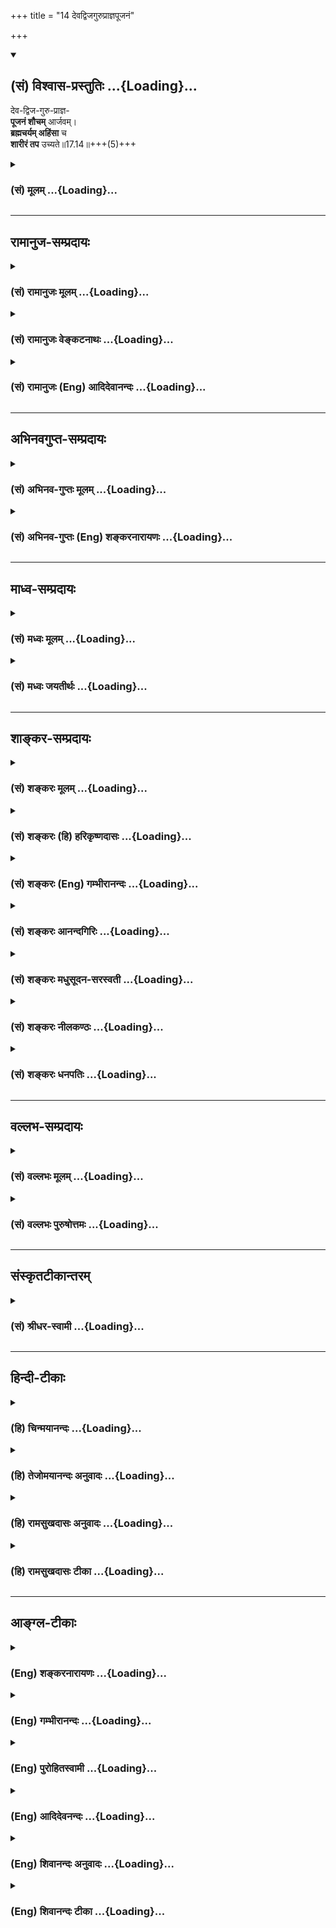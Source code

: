 +++
title = "14 देवद्विजगुरुप्राज्ञपूजनं"

+++
<div class="js_include" newlevelforh1="2" title="(सं) विश्वास-प्रस्तुतिः" unfilled url="/purANam_vaiShNavam/mahAbhAratam/06-bhIShma-parva/03-bhagavad-gItA-parva/saMskRtam/vishvAsa-prastutiH/17_shraddhA-traya-vibhA/14_devadvijaguruprAj.md">
<details open><summary><h2>(सं) विश्वास-प्रस्तुतिः ...{Loading}...</h2></summary>

देव-द्विज-गुरु-प्राज्ञ-  
**पूजनं शौचम्** आर्जवम्।  
**ब्रह्मचर्यम् अहिंसा** च  
**शारीरं तप** उच्यते॥17.14॥+++(5)+++
</details>
</div>
<div class="js_include collapsed" newlevelforh1="3" title="(सं) मूलम्" unfilled url="/purANam_vaiShNavam/mahAbhAratam/06-bhIShma-parva/03-bhagavad-gItA-parva/saMskRtam/mUlam/17_shraddhA-traya-vibhA/14_devadvijaguruprAj.md">
<details><summary><h3>(सं) मूलम् ...{Loading}...</h3></summary>

देवद्विजगुरुप्राज्ञपूजनं शौचमार्जवम्।  
ब्रह्मचर्यमहिंसा च शारीरं तप उच्यते।।17.14।।
</details>
</div>


_________________
## रामानुज-सम्प्रदायः
<div class="js_include collapsed" newlevelforh1="3" title="(सं) रामानुजः मूलम्" unfilled url="/purANam_vaiShNavam/mahAbhAratam/06-bhIShma-parva/03-bhagavad-gItA-parva/saMskRtam/rAmAnujaH/mUlam/17_shraddhA-traya-vibhA/14_devadvijaguruprAj.md">
<details><summary><h3>(सं) रामानुजः मूलम् ...{Loading}...</h3></summary>

।।17.14।।**देवद्विजगुरुप्राज्ञानां पूजनम्; शौचं** तीर्थस्नानादिकम्;
**आर्जवं** यथावाङ्मनःशारीरवृत्तम् **ब्रह्मचर्यं** योषित्सु
भोग्यताबुद्धियुक्तेक्षणादिरहितत्वम्; **अहिंसा** अप्राणिपीडा; एतत्
**शारीरं तप उच्यते।**

</details>
</div>
<div class="js_include collapsed" newlevelforh1="3" title="(सं) रामानुजः वेङ्कटनाथः" unfilled url="/purANam_vaiShNavam/mahAbhAratam/06-bhIShma-parva/03-bhagavad-gItA-parva/saMskRtam/rAmAnujaH/venkaTanAthaH/17_shraddhA-traya-vibhA/14_devadvijaguruprAj.md">
<details><summary><h3>(सं) रामानुजः वेङ्कटनाथः ...{Loading}...</h3></summary>

  
  
।।17.14।। आहारादीनां सात्त्विकत्वादित्रैविध्ये प्रक्रान्ते तपसः करणभेदेन
त्रैविध्योक्तिः किमर्था इत्यत्राऽऽह -- अथेति। देवद्विजगुरुप्राज्ञानां
सन्निधौ तत्तदुचितः शास्त्रोदित आचार इह पूजनमित्युच्यते। यथा --
प्रशस्तमङ्गल्यदेवायतनचतुष्पथादिप्रदक्षिणमावर्तेत मनसा वा तत्समग्रम्
इत्यादि। तथा -- प्रदक्षिणं व्रजेद्विप्रान् गामश्वत्थं हुताशनम्
इति। आसनेभ्यः समुत्तस्थुर्मानयन्तः पुरोहितम्उर्ध्वं प्राणा
ह्युत्क्रामन्ति यूनः स्थविर आगते (आयति)। अभ्यु(प्रत्यु)त्थानाभिवादाभ्यां
पुनस्तान्प्रतिपद्यते \[मनुः2।120\] इत्यादिना। तथा -- न हायनैर्न पलितैर्न
वित्तैर्न (वित्तेन न) च बन्धुभिः। ऋषयश्चक्रिरे धर्मं योऽनूचानः स नो
महान् \[मनुः2।154\] इति। शुद्धिरूपस्य फलभूतस्य शौचस्य तपस्त्वेन
विभजनायोगात्तद्धेतुमाहतीर्थस्नानादिकमिति। आर्जवस्य शारीरतपस्त्वेन
व्यपदेशार्थं वाङ्मनःकायानामैकरूप्यं शरीरप्रधानतया व्यपदिशतियथा
वाङ्मनश्शारीरवृत्तमिति। ब्रह्मचर्यं च योषित्सु भोग्यताबुद्धिवर्जनम्
इत्याद्यनुसारेणाऽऽह -- योषित्स्विति। तादृशप्रेक्षणादिकमपिस्मरणं कीर्तनं
केलिः प्रेक्षणं गुह्यभाषणम् \[द.स्मृ.7।31\] इत्यादिना मैथुनत्वेन विभज्य
स्मरन्तीति प्रागेव दर्शितम्। अत्रापीक्षणादिरहितत्व ग्रहणं ब्रह्मचर्यस्य
शारीरतपस्त्वज्ञापनाय।  
  

</details>
</div>
<div class="js_include collapsed" newlevelforh1="3" title="(सं) रामानुजः (Eng) आदिदेवानन्दः" unfilled url="/purANam_vaiShNavam/mahAbhAratam/06-bhIShma-parva/03-bhagavad-gItA-parva/saMskRtam/rAmAnujaH/english/AdidevAnandaH/17_shraddhA-traya-vibhA/14_devadvijaguruprAj.md">
<details><summary><h3>(सं) रामानुजः (Eng) आदिदेवानन्दः ...{Loading}...</h3></summary>

17.14 The worship of the gods, the twice-born, preceptors and
enlightened ones; purity, viz., by ablutions in sacred water;
uprightness, viz., bodily action in accordance with the mind;
continence, viz., absence of looking at women etc., considering them as
objcts of pleasure; non-injury, viz., not hurting any being - these
constitute the austerity of the body.

</details>
</div>


_________________
## अभिनवगुप्त-सम्प्रदायः
<div class="js_include collapsed" newlevelforh1="3" title="(सं) अभिनव-गुप्तः मूलम्" unfilled url="/purANam_vaiShNavam/mahAbhAratam/06-bhIShma-parva/03-bhagavad-gItA-parva/saMskRtam/abhinava-guptaH/mUlam/17_shraddhA-traya-vibhA/14_devadvijaguruprAj.md">
<details><summary><h3>(सं) अभिनव-गुप्तः मूलम् ...{Loading}...</h3></summary>

।।17.14 -- 17.16।। देवेत्यादि मानसमुच्यते इत्यन्तम्। आर्जवम् -- ऋजुता।
अगोप्यविषया धृष्टता सत्यमिति अस्यैव स्वरूपनिरूपणं प्रियहितम् इत्यनेन
क्रियते। प्रियं च तत्काले हितं च कालान्तरे। ईदृशं च वाक्यं
सत्यमित्युच्यते न तु यथावृत्तकथनमात्रम् +++(N यथावद्वृत्त -- )+++। भावःआशयः;
तस्य सम्यक् शुद्धिः भावसंशुद्धिः +++(S;;N omit भावसंशुद्धिः )+++।

</details>
</div>
<div class="js_include collapsed" newlevelforh1="3" title="(सं) अभिनव-गुप्तः (Eng) शङ्करनारायणः" unfilled url="/purANam_vaiShNavam/mahAbhAratam/06-bhIShma-parva/03-bhagavad-gItA-parva/saMskRtam/abhinava-guptaH/english/shankaranArAyaNaH/17_shraddhA-traya-vibhA/14_devadvijaguruprAj.md">
<details><summary><h3>(सं) अभिनव-गुप्तः (Eng) शङ्करनारायणः ...{Loading}...</h3></summary>

17.14 See Comment under 17.16

</details>
</div>


_________________
## माध्व-सम्प्रदायः
<div class="js_include collapsed" newlevelforh1="3" title="(सं) मध्वः मूलम्" unfilled url="/purANam_vaiShNavam/mahAbhAratam/06-bhIShma-parva/03-bhagavad-gItA-parva/saMskRtam/madhvaH/mUlam/17_shraddhA-traya-vibhA/14_devadvijaguruprAj.md">
<details><summary><h3>(सं) मध्वः मूलम् ...{Loading}...</h3></summary>

।।17.14।। Sri Madhvacharya did not comment on this sloka.,

</details>
</div>
<div class="js_include collapsed" newlevelforh1="3" title="(सं) मध्वः जयतीर्थः" unfilled url="/purANam_vaiShNavam/mahAbhAratam/06-bhIShma-parva/03-bhagavad-gItA-parva/saMskRtam/madhvaH/jayatIrthaH/17_shraddhA-traya-vibhA/14_devadvijaguruprAj.md">
<details><summary><h3>(सं) मध्वः जयतीर्थः ...{Loading}...</h3></summary>

।।17.14।। Sri Jayatirtha did not comment on this sloka.  
  

</details>
</div>


_________________
## शाङ्कर-सम्प्रदायः
<div class="js_include collapsed" newlevelforh1="3" title="(सं) शङ्करः मूलम्" unfilled url="/purANam_vaiShNavam/mahAbhAratam/06-bhIShma-parva/03-bhagavad-gItA-parva/saMskRtam/shankaraH/mUlam/17_shraddhA-traya-vibhA/14_devadvijaguruprAj.md">
<details><summary><h3>(सं) शङ्करः मूलम् ...{Loading}...</h3></summary>

।।17.14।। --,देवाश्च द्विजाश्च गुरवश्च प्राज्ञाश्च देवद्विजगुरुप्राज्ञाः
तेषां पूजनं **देवद्विजगुरुप्राज्ञपूजनम्; शौचम्; आर्जवम्** ऋजुत्वम्;
**ब्रह्मचर्यम् अहिंसा च** शरीरनिर्वर्त्यं **शारीरं** शरीरप्रधानैः
सर्वैरेव कार्यकरणैः कर्त्रादिभिः साध्यं शारीरं **तपः उच्यते।** पञ्चैते
तस्य हेतवः (गीता 18।15) इति हि वक्ष्यति।।

</details>
</div>
<div class="js_include collapsed" newlevelforh1="3" title="(सं) शङ्करः (हि) हरिकृष्णदासः" unfilled url="/purANam_vaiShNavam/mahAbhAratam/06-bhIShma-parva/03-bhagavad-gItA-parva/saMskRtam/shankaraH/hindI/harikRShNadAsaH/17_shraddhA-traya-vibhA/14_devadvijaguruprAj.md">
<details><summary><h3>(सं) शङ्करः (हि) हरिकृष्णदासः ...{Loading}...</h3></summary>

।।17.14।। अब तीन प्रकारका तप कहा जाता है --, देव; ब्राह्मण; गुरु और
बुद्धिमान्ज्ञानी इन सबका पूजन; शौच -- पवित्रता; आर्जव -- सरलता;
ब्रह्मचर्य और अहिंसा यह सब शरीरसम्बन्धी -- शरीरद्वारा किये जानेवाले तप
कहे जाते हैं अर्थात् शरीर जिनमें प्रधान है; ऐसे समस्त कार्य और करणोंसे
जो कर्ताद्वारा किये जायँ वे शरीरसम्बन्धी तप कहलाते हैं। आगे यह कहेंगे भी
कि उन ( सबकर्मों ) के ये पाँच कारण हैं इत्यादि।

</details>
</div>
<div class="js_include collapsed" newlevelforh1="3" title="(सं) शङ्करः (Eng) गम्भीरानन्दः" unfilled url="/purANam_vaiShNavam/mahAbhAratam/06-bhIShma-parva/03-bhagavad-gItA-parva/saMskRtam/shankaraH/english/gambhIrAnandaH/17_shraddhA-traya-vibhA/14_devadvijaguruprAj.md">
<details><summary><h3>(सं) शङ्करः (Eng) गम्भीरानन्दः ...{Loading}...</h3></summary>

17.14 Deva-dvija-guru-pujanam, the worship of gods, twice-borns,
venerable persons and the wise; saucam, purity; arjavam,
straightforwardness; brahmacarayam, celibacy; and ahimsa, non-injury;
ucyate, are said to be; sariram, bodily; tapah, austerity, austerity
accomplished through the body: that which can be performed by the agent,
etc. \[See 18. 13-15.-Tr.\], (i.e.) with the whole group of body and
organs, in which the body predominates; for the Lord will say, 'these
five are its causes' (18.15).

</details>
</div>
<div class="js_include collapsed" newlevelforh1="3" title="(सं) शङ्करः आनन्दगिरिः" unfilled url="/purANam_vaiShNavam/mahAbhAratam/06-bhIShma-parva/03-bhagavad-gItA-parva/saMskRtam/shankaraH/AnandagiriH/17_shraddhA-traya-vibhA/14_devadvijaguruprAj.md">
<details><summary><h3>(सं) शङ्करः आनन्दगिरिः ...{Loading}...</h3></summary>

।।17.14।। सात्त्विकादिभावं निरूपयितुं सर्वस्य तपसः स्वरूपं त्रिविधं
निरूपयति -- **अथेति।** तत्र शारीरं तपो निर्दिशति -- **देवेति।** देवा
ब्रह्मविष्णुशिवादयः; द्विजाः पूज्यपूज्यत्वाद्विजोत्तमाः; गुरवः
पित्रादयः; प्राज्ञाः पण्डिता विदितवेदितव्यास्तेषां पूजनं
प्रणामशुश्रूषादि शौचं मृज्जलाभ्यां शरीरशोधनम्; आर्जवमृजुत्वं
विहितप्रतिषिद्धयोरेकरूपप्रवृत्तिनिवृत्तिमत्त्वं; ब्रह्मचर्यं
मैथुनासमाचरणम्; अहिंसा प्राणिनामपीडनम्। शरीरमात्रनिर्वर्त्यत्वमस्य तपसः
संभवतीति मत्वा विशिनष्टि -- **शारीरेति।** कथं कर्त्रादिसाध्यत्वे तपसः
शारीरत्वं शारीरत्वे वा कथं कर्त्रादिसाध्यत्वमित्याशङ्क्याह --
**पञ्चेति।**

</details>
</div>
<div class="js_include collapsed" newlevelforh1="3" title="(सं) शङ्करः मधुसूदन-सरस्वती" unfilled url="/purANam_vaiShNavam/mahAbhAratam/06-bhIShma-parva/03-bhagavad-gItA-parva/saMskRtam/shankaraH/madhusUdana-sarasvatI/17_shraddhA-traya-vibhA/14_devadvijaguruprAj.md">
<details><summary><h3>(सं) शङ्करः मधुसूदन-सरस्वती ...{Loading}...</h3></summary>

।।17.14।। क्रमप्राप्तस्य तपसः सात्त्विकादिभेदं कथयितुं
शारीरवाचिकमानसभेदेन तस्य त्रैविध्यमाह त्रिभिः -- देवद्विजेत्यादिना। देवा
ब्रह्मविष्णुशिवसूर्याग्निदुर्गादयः; द्विजा द्विजातयो ब्राह्मणाः; गुरवः
पितृमात्राचार्यादयः; प्राज्ञाः पण्डिता विदितवेदतदुपकरणार्थास्तेषां पूजनं
प्रणामशुश्रूषादि यथाशास्त्रं; शौचं मृज्जलाभ्यां शरीरशोधनं;
आर्जवमकौटिल्यं भावशुद्धिशब्देन मानसे तपसि वक्ष्यति; शारीरं त्वार्जवं
विहितप्रतिषिद्धयोरेकरूपप्रवृत्तिनिवृत्तिशालित्वं; ब्रह्मचर्यं
निषिद्धमैथुननिवृत्तिः; अहिंसाऽशास्त्रप्राणिपीडनाभावः।
चकारादस्तेयापरिग्रहावपि। शारीरं शरीरप्रधानैः कर्त्रादिभिः साध्यं नतु
केवलेन शरीरेण। पञ्चैते तस्य हेतव इति हि वक्ष्यतीत्थं शारीरं तप उच्यते।

</details>
</div>
<div class="js_include collapsed" newlevelforh1="3" title="(सं) शङ्करः नीलकण्ठः" unfilled url="/purANam_vaiShNavam/mahAbhAratam/06-bhIShma-parva/03-bhagavad-gItA-parva/saMskRtam/shankaraH/nIlakaNThaH/17_shraddhA-traya-vibhA/14_devadvijaguruprAj.md">
<details><summary><h3>(सं) शङ्करः नीलकण्ठः ...{Loading}...</h3></summary>

।।17.14।। देवाः विष्ण्वाद्याः; द्विजा ब्राह्मणाः; गुरवो
मातृपित्राचार्यादयः; प्राज्ञाः ब्रह्मनिष्ठाः; तेषां पूजनम्।
आर्जवमकौटिल्यम्।

</details>
</div>
<div class="js_include collapsed" newlevelforh1="3" title="(सं) शङ्करः धनपतिः" unfilled url="/purANam_vaiShNavam/mahAbhAratam/06-bhIShma-parva/03-bhagavad-gItA-parva/saMskRtam/shankaraH/dhanapatiH/17_shraddhA-traya-vibhA/14_devadvijaguruprAj.md">
<details><summary><h3>(सं) शङ्करः धनपतिः ...{Loading}...</h3></summary>

।।17.14।। एवं हानादानार्थ यज्ञत्रैविध्यं विभज्य तपसः सात्त्विकादिभावं
निरुपयितुं सर्वस्य तस्य त्रिविधं स्वरुपं प्रथममाह त्रिभिः। देवाः
ब्रह्मविष्णुशिवादयः; द्विजाः पूज्यत्वात् द्विजोत्तमाः; गुरवः
पित्राचार्यादयः; प्राज्ञाः पण्डिताः विदितवेद्याः
तेषां,प्रणामशुश्रूषादिना पूजनम्; शौचं मृज्जलाभ्यां शरीरशोधनं; आर्जवं
ऋजुत्वं विहितनिषिद्धयोरेकरुपप्रवृत्तिनिवृत्तित्वम्; ब्रह्मचर्यं
प्रतिषिद्धमैथुनासमाचरणम्; अहिंसा प्राणिनामपीडनम्।
चकालोऽस्तेयादिसमुच्चयार्थः। शरीरनिर्वर्त्यं शारीरं शरीरप्रधानैः सर्वैरेव
कर्त्रादिभिः साध्यं शारीरं तप उच्यते। अधिष्ठानं तथा कर्ता करणं च
पृथग्विधम्। विविधाश्च पृथक्टेष्टा दैवं चैवात्र
पञ्चमम्।। शरीरवाङ्गनोभिर्यत्कर्म प्रारभते नरः। न्याध्यं वा विपरीतं वा
पञ्चैते तस्य हेतवः इति वक्ष्यमाणत्वात्।

</details>
</div>


_________________
## वल्लभ-सम्प्रदायः
<div class="js_include collapsed" newlevelforh1="3" title="(सं) वल्लभः मूलम्" unfilled url="/purANam_vaiShNavam/mahAbhAratam/06-bhIShma-parva/03-bhagavad-gItA-parva/saMskRtam/vallabhaH/mUlam/17_shraddhA-traya-vibhA/14_devadvijaguruprAj.md">
<details><summary><h3>(सं) वल्लभः मूलम् ...{Loading}...</h3></summary>

।।17.14।। तपसः सात्त्विकादिभेदं दर्शयितुं प्रथमं तावच्छरीरादिभेदमाह
त्रिभिः देवेति। देवेत्यारभ्य मानसमुच्यते इत्यन्तं सुगमम्।

</details>
</div>
<div class="js_include collapsed" newlevelforh1="3" title="(सं) वल्लभः पुरुषोत्तमः" unfilled url="/purANam_vaiShNavam/mahAbhAratam/06-bhIShma-parva/03-bhagavad-gItA-parva/saMskRtam/vallabhaH/puruShottamaH/17_shraddhA-traya-vibhA/14_devadvijaguruprAj.md">
<details><summary><h3>(सं) वल्लभः पुरुषोत्तमः ...{Loading}...</h3></summary>

  
  
।।17.14।। अथ यज्ञानन्तरं तपसः प्रतिज्ञातत्वात् तपसस्त्रैविध्यं वक्तुं;
तस्य च शरीरवाङ्मनोभेदेन त्रिविधत्वात्तत्ति्रतयनिरूपणपूर्वकं
त्रैविध्यकथनार्थं शारीरादिकत्रयमाह -- देवद्विजेति त्रयेण। देवाः
ब्रह्माद्याः; द्विजाः वेदैकनिष्ठाः; गुरवः सरहस्यमन्त्रोपदेष्टारः;
प्राज्ञाः पण्डिताः शास्त्रपरिनिष्ठितबुद्धयः; तेषां पूजनं यथाविधि। शौचं
मृदादिना; आर्जवं ऋजुता; ब्रह्मचर्यं इन्द्रियनिग्रहः; अहिंसा
परद्रोहराहित्यं; चकारेणेर्प्यादयः। एतत्सर्वं शारीरं शरीरसम्बन्धि तप
उच्यते कथ्यते इत्यर्थः।  
  

</details>
</div>


_________________
## संस्कृतटीकान्तरम्
<div class="js_include collapsed" newlevelforh1="3" title="(सं) श्रीधर-स्वामी" unfilled url="/purANam_vaiShNavam/mahAbhAratam/06-bhIShma-parva/03-bhagavad-gItA-parva/saMskRtam/shrIdhara-svAmI/17_shraddhA-traya-vibhA/14_devadvijaguruprAj.md">
<details><summary><h3>(सं) श्रीधर-स्वामी ...{Loading}...</h3></summary>

।।17.14।। तपसः सात्त्विकादिभेदं दर्शयितुं प्रथमं तावच्छरीरादिभेदेन तस्य
त्रैविध्यमाह **-- देवद्विजेति त्रिभिः।** प्राज्ञा गुरुव्यतिरिक्ता
अन्येऽपि तत्त्वविदः। देवब्राह्मणादिपूजनं शौचादिकं शारीरं शरीरनिवर्त्यं
तप उच्यते।

</details>
</div>


_________________
## हिन्दी-टीकाः
<div class="js_include collapsed" newlevelforh1="3" title="(हि) चिन्मयानन्दः" unfilled url="/purANam_vaiShNavam/mahAbhAratam/06-bhIShma-parva/03-bhagavad-gItA-parva/hindI/chinmayAnandaH/17_shraddhA-traya-vibhA/14_devadvijaguruprAj.md">
<details><summary><h3>(हि) चिन्मयानन्दः ...{Loading}...</h3></summary>

।।17.14।। देव; द्विज; गुरु और ज्ञानी जनों का पूजन अपने आराध्य के साथ
तादात्म्य बनाये रखने की साधना पूजा कहलाती है। इस पूजा के फलस्वरूप पूजक
अपने आराध्य के गुणों से सम्पन्न हो जाता है। नैतिक विकास एवं सांस्कृतिक
उन्नति का उपाय यह पूजन ही है। यह बहुत कुछ चुम्बकीकरण की स्पर्शविधि के
समान ही है। जो पुरुष अपने व्यक्तित्व के प्रतिबन्धनों से मुक्त होना चाहता
है; उसको अपने आराध्य आदर्श (देव) के प्रति श्रद्धा और भक्ति; आदर और
सम्मान का भाव होना अत्यावश्यक है। उसी प्रकार; जिन सत्पुरुषों ने इस आदर्श
को प्रस्तुत किया उन द्विजों (ब्राह्मणों) के प्रति तथा उपदेष्टा गुरु और
इस आदर्श के अनुमोदक ज्ञानी जनों के प्रति भी वही भक्ति भाव होना
चाहिए। द्विज इस शब्द का वाच्यार्थ है वह व्यक्ति जो दो बार जन्मा हो । यह
शब्द ब्राह्मणों का सूचक है और ब्रह्मवित् पुरुष को ही ब्राह्मण कहते हैं।
माता के गर्भ से जन्म लेने पर सभी मनुष्य एक समान ही होते हैं। यद्यपि
सबमें बौद्धिक क्षमता और सुन्दरता होती है; परन्तु उसके साथ ही अनेक नैतिक
दोष भी होते हैं। हम एक गर्भ से तो मुक्त होते हैं परन्तु प्रकृति की जड़
उपाधियों के गर्भ में बन्धे ही रहते हैं इन उपाधियों के तादात्म्य से स्वयं
को मुक्त कर अपने आत्मस्वरूप के परमानन्द में निष्ठा प्राप्त करना ही दूसरा
जन्म माना जाता है। इसलिए आत्मानुभवी पुरुष को द्विज कहा जाता है। शौच और
सरलता शरीर की स्वच्छता के साथसाथ आसपास के वातावरण की स्वच्छता की ओर भी
साधक को ध्यान देना चाहिए। यह बाह्य शुद्धि ही यहाँ शौच शब्द से इंगित की
गयी है। उसी प्रकार साधक के बाह्य व्यवहार में सरलता होनी चाहिए। कुटिलता
के कारण व्यक्तित्व के विभाजन की आशंका बनी रहती है। ऐसे विभाजित पुरुष के
मन का सन्तुलन; सार्मथ्य और शान्ति नष्ट हो जाती है। ब्रह्मचर्य सदैव
ब्रह्मस्वरूप में रमने के स्वभाव को ही ब्रह्मचर्य कहते हैं। यह रमण तब तक
संभव नहीं हो सकता जब तक हमारा शरीर और मन विषयोपभोगों से विरत नहीं होता
है। इसलिए; इन्द्रियों व मन के संयम को भी ब्रह्मचर्य की संज्ञा प्रदान की
गयी है। जैसे; मेडिकल कालेज में प्रवेश प्राप्त कर लेने पर ही विद्यार्थी
को डाक्टर कहा जाने लगता है; क्योंकि उसका साध्य तब दूर नहीं रह
जाता। अहिंसा किसी भी प्राणी को पीड़ा न पहुँचाने का नाम ही अहिंसा है। जीवन
में; जाने या अनजाने किसी प्राणी को कदापि शारीरिक पीड़ा न पहुँचाना असम्भव
है। परन्तु अपने मन में हिंसा का भाव कभी न आने देना चाहिए; और तब
अपरिहार्य शारीरिक पीड़ा भी कल्याण कारक हो सकती है। उदाहरणार्थ; एक शल्य
चिकित्सक के द्वारा रोगी को दिया गया शारीरिक कष्ट रोगी के लिए कल्याण कारक
ही सिद्ध होता है। उस चिकित्सक की दृष्टि से यह अहिंसा ही है। उपर्युक्त
पूजनादि साधनाओं में शरीर की प्रधानता होने से उन्हें शरीर तप कहा गया
है। तप का अर्थ शरीर उत्पीड़न ही नहीं है। वस्तुत; तप तो वह विवेकपूर्ण जीवन
पद्धति है; जिसके द्वारा हम अपनी समस्त शक्तियों के अपव्यय को अवरुद्ध कर
उनका संचय कर सकते हैं। नई शक्तियों को प्राप्त कर उनका संचय करना और
तत्पश्चात् उनका रचनात्मक कार्यों में प्रयोग करना यह सम्पूर्ण योजना तप
शब्द के व्यापक अर्थ में समाविष्ट है। ऐसे विवेकपूर्ण तप को यहाँ वास्तविक
शरीर तप के रूप में प्रमाणित किया गया है। अब; अगले श्लोक में वाङ्मय (वाणी
संबंधी) तप को बताते हैं

</details>
</div>
<div class="js_include collapsed" newlevelforh1="3" title="(हि) तेजोमयानन्दः अनुवादः" unfilled url="/purANam_vaiShNavam/mahAbhAratam/06-bhIShma-parva/03-bhagavad-gItA-parva/hindI/tejomayAnandaH/anuvAdaH/17_shraddhA-traya-vibhA/14_devadvijaguruprAj.md">
<details><summary><h3>(हि) तेजोमयानन्दः अनुवादः ...{Loading}...</h3></summary>

।।17.14।। देव, द्विज (ब्राह्मण), गुरु और ज्ञानी जनों का पूजन, शौच, आर्जव
(सरलता), ब्रह्मचर्य और अहिंसा, यह शरीर संबंधी तप कहा जाता है।।

</details>
</div>
<div class="js_include collapsed" newlevelforh1="3" title="(हि) रामसुखदासः अनुवादः" unfilled url="/purANam_vaiShNavam/mahAbhAratam/06-bhIShma-parva/03-bhagavad-gItA-parva/hindI/rAmasukhadAsaH/anuvAdaH/17_shraddhA-traya-vibhA/14_devadvijaguruprAj.md">
<details><summary><h3>(हि) रामसुखदासः अनुवादः ...{Loading}...</h3></summary>

।।17.14।। देवता, ब्राह्मण, गुरुजन और जीवन्मुक्त महापुरुषका पूजन करना,
शुद्धि रखना, सरलता, ब्रह्मचर्यका पालन करना और हिंसा न करना -- यह
शरीरसम्बन्धी तप कहा जाता है।

</details>
</div>
<div class="js_include collapsed" newlevelforh1="3" title="(हि) रामसुखदासः टीका" unfilled url="/purANam_vaiShNavam/mahAbhAratam/06-bhIShma-parva/03-bhagavad-gItA-parva/hindI/rAmasukhadAsaH/TIkA/17_shraddhA-traya-vibhA/14_devadvijaguruprAj.md">
<details><summary><h3>(हि) रामसुखदासः टीका ...{Loading}...</h3></summary>

।।17.14।।***व्याख्या --***  **देवद्विजगुरुप्राज्ञपूजनम् --** यहाँ देव
शब्द मुख्यरूपसे विष्णु; शङ्कर; गणेश; शक्ति और सूर्य -- इन पाँच
ईश्वरकोटिके देवताओंके लिये आया है। इन पाँचोंमें जो अपना इष्ट है; जिसपर
अधिक श्रद्धा है; उसका निष्कामभावसे पूजन करना चाहिये **(टिप्पणी प₀
849.2)**। बारह आदित्य; आठ वसु; ग्यारह रुद्र और दो अश्विनीकुमार -- ये
तैंतीस शास्त्रोक्त देवता भी देव शब्दके अन्तर्गत आते हैं। यज्ञ; तीर्थ;
व्रत आदिमें; दीपमालिका आदि विशेष पर्वोंमें और जातकर्म; चूड़ाकर्म;
यज्ञोपवीत; विवाह आदि संस्कारोंके समय जिन देवताओंके पूजनका शास्त्रोंमें
विधान आता है; उन सब देवताओंको भी देव शब्दके अन्तर्गत मानना चाहिये। इन
देवताओंका यथावसर पूजन करनेके लिये शास्त्रोंकी आज्ञा है। अतः हमें तो केवल
शास्त्रमर्यादाको सुरक्षित रखनेके लिये अपना कर्तव्य समझकर निष्कामभावसे
इनका पूजन करना है -- ऐसे भावसे इन देवताओंका भी यथावसर पूजन करना चाहिये।
तात्पर्य है कि शास्त्रोंने जिनजिन तिथि; वार; नक्षत्र; आदिके दिन जिनजिन
देवताओंका पूजन करनेका विधान बताया है; उनउन तिथि आदिके दिन उनउन देवताओंका
पूजन करना चाहिये।**द्विज** शब्द ब्राह्मण; क्षत्रिय और वैश्य -- इन
तीनोंका वाचक हैं परन्तु यहाँ पूजनका विषय होनेसे इसे केवल ब्राह्मणका ही
वाचक समझना चाहिये; क्षत्रिय और वैश्यका नहीं। जिनसे हमें शिक्षा प्राप्त
होती है; ऐसे हमारे मातापिता बड़ेबूढ़े; कुलके आचार्य; पढ़ानेवाले अध्यापक
और आश्रम; अवस्था; विद्या आदिमें जो हमारेसे बड़े हैं; उन सभीको गुरु
शब्दके अन्तर्गत समझना चाहिये। द्विज (ब्राह्मण) एवं अपने मातापिता; आचार्य
आदि गुरुजनोंकी आज्ञाका पालन करना; उनकी सेवा करना और उनकी प्रसन्नता
प्राप्त करना तथा पत्रपुष्प; आरती आदिसे उनकी पूजा करना -- यह सब उनका पूजन
है। यहाँ **प्राज्ञ** शब्द जीवन्मुक्त महापुरुषके लिये आया है। यदि वह वर्ण
और आश्रममें ऊँचा होता; तो द्विज पदमें आ जाता और यदि शरीरके सम्बन्धमें
(जन्म और विद्यासे) बड़ा होता; तो गुरु पदमें आ जाता। इसलिये जो वर्ण और
आश्रममें ऊँचा नहीं है एवं जिसके साथ गुरुका सम्बन्ध भी नहीं है -- ऐसे
तत्त्वज्ञ महापुरुषको यहाँ प्राज्ञ कहा गया है। ऐसे जीवन्मुक्त महापुरुषके
वचनोंका; सिद्धान्तोंका आदर करते हुए उनके अनुसार अपना जीवन बनाना ही
वास्तवमें उसका पूजन है। वास्तवमें देखा जाय तो द्विज और गुरु तो सांसारिक
दृष्टिसे आदरणीय हैं; पूजनीय हैं परन्तु प्राज्ञ (जीवन्मुक्त) तो
आध्यात्मिक दृष्टिसे आदरणीय -- पूजनीय है। अतः जीवन्मुक्तका हृदयसे आदर
करना चाहिये क्योंकि केवल बाहरी (बाह्य दृष्टिसे) आदर ही आदर नहीं है;
प्रत्युत हृदयका आदर ही वास्तविक आदर है; पूजन है।**शौचम्** **--** जल;
मृत्तिका आदिसे शरीरको पवित्र बनानेका नाम शौच है। शारीरिक शुद्धिसे
अन्तःकरणकी शुद्धि होती है।  
  
**शौचात्स्वाङ्गजुगुप्सा परैरसंसर्गः।** (योगदर्शन 2। 40)शौचसे अपने
शरीरमें घृणा होगी कि हम इस शरीरको रातदिन इतना साफ करते हैं; फिर भी इससे
मल; मूत्र; पसीना; नाकका कफ; आँख और कानकी मैल; लार; थूक आदि निकलते ही
रहते हैं। यह शरीर हड्डी; मांस; मज्जा आदि घृणित (अपवित्र) चीजोंका बना हुआ
है। इस हड्डीमाँसके थैलेमें तोलाभर भी कोई शुद्ध; पवित्र; निर्मल और
सुगन्धयुक्त वस्तु नहीं है। यह केवल गंदगीका पात्र है। इसमें कोरी
मलिनताहीमलिनता भरी पड़ी है। यह केवल मलमूत्र पैदा करनेकी एक फैक्टरी है;
मशीन है। इस प्रकार शरीरकी अशुद्धि; मलिनताका ज्ञान होनेसे मनुष्य शरीरसे
ऊँचा उठ जाता है। शरीरसे ऊँचा उठनेपर उसको वर्ण; आश्रम; अवस्था आदिको लेकर
अपनेमें बड़प्पनका अभिमान नहीं होता। इन्हीं बातोंके लिये शौच रखा जाता
है। आजकल प्रायः लोग कहते हैं कि जो शौचाचार रखते हैं; वे तो दूसरोंका अपमान
करते हैं; दूसरोंसे घृणा करते हैं। उनका ऐसे कहना बिलकुल गलत है क्योंकि
शौचका फल यह नहीं बताया गया कि तुम दूसरोंका तिरस्कार करो; प्रत्युत यह
बताया गया कि इससे दूसरोंके साथ संसर्ग नहीं होगा -- **परैरसंसर्गः।**
तात्पर्य है कि शरीरमात्रसे ग्लानि हो जायगी कि ये सब पुतले ऐसे ही अशुद्ध
हैं। जैसे; मिट्टीके ढेलेको जलसे धोते चले जायँ; तो अन्तमें वह सब (गलकर)
समाप्त हो जायगा; पर उसमें मिट्टीके सिवाय कोई बढ़िया चीज नहीं मिलेगी ऐसे
ही शरीरको कितना ही शुद्ध करते रहें; पर वह कभी शुद्ध होगा नहीं क्योंकि
इसके मूलमें ही अशुद्धि है -- **स्थानाद्
बीजादुपष्टम्भान्निःस्यन्दान्निधनादपि।  
  
** कायमाधेयशौचत्वात् पण्डिता ह्यशुचिं विदुः।। (योगदर्शन 2। 5 का
व्यासभाष्य) विद्वान् लोग शरीरको स्थान (माताके उदरमें स्थित); बीज
(मातापिताके रजोवीर्यसे उद्भूत); उपष्टम्भ (खायेपीये हुए आहारके रससे
परिपुष्ट); निःस्यन्द (मल; मूत्र; थूक; लार; स्वेद आदि स्रावसे युक्त);
निधन (मरणधर्मा) और आधेय शौच (जलमृत्तिका आदिसे प्रक्षालित करनेयोग्य)
होनेके कारण अपवित्र मानते हैं। **आर्जवम् --** शरीरकी ऐंठअकड़का त्याग
करके उठने; बैठने आदि शारीरिक क्रियाओंको सीधीसरलतासे करनेका नाम आर्जव है।
अभिमान अधिक होनेसे ही शरीरमें टेढ़ापन आता है। अतः जो अपना कल्याण चाहता
है; ऐसे साधकको अपनेमें अभिमान नहीं रखना चाहिये। निरभिमानता होनेसे
शरीरमें और शरीरकी चलने; उठने; बैठने; बोलने; देखने आदि सभी क्रियाओंमें
स्वाभाविक ही सरलता आ जाती है; जो आर्जव है।  
  
**ब्रह्मचर्यम् --** ये आठ क्रियाएँ ब्रह्मचर्यको भंग करनेवाली हैं -- (1)
पहले कभी स्त्रीसङ्ग किया है; उसको याद करना; (2) स्त्रियोंसे रागपूर्वक
बातें करना; (3) स्त्रियोंके साथ हँसीदिल्लगी करना; (4) स्त्रियोंकी तरफ
रागपूर्वक देखना; (5) स्त्रियोंके साथ एकान्तमें बातें करना; (6) मनमें
स्त्रीसङ्गका संकल्प करना; (7) स्त्रीसङ्गका पक्का विचार करना और (8)
साक्षात् स्त्रीसङ्ग करना। ये आठ प्रकारके मैथुन विद्वानोंने बतायें हैं
**(टिप्पणी प₀ 851.1)**। इनमेंसे कोई भी क्रिया कभी न हो; उसका नाम
ब्रह्मचर्य है। ब्रह्मचारी; वानप्रस्थ और संन्यासी -- इन तीनोंका तो बिलकुल
ही वीर्यपात नहीं होना चाहिये और न ऐसा संकल्प ही होना चाहिये। गृहस्थ केवल
सन्तानार्थ शास्त्रविधिके अनुसार ऋतुकालमें स्त्रीसङ्ग करता है; तो वह
गृहस्थाश्रममें रहता हुआ भी ब्रह्मचारी माना जाता है। विधवाओंके विषयमें भी
ऐसी ही बात आती है कि जो स्त्री अपने पतिके रहते पातिव्रतधर्मका पालन करती
रही है और पतिकी मृत्युके बाद ब्रह्मचर्य धर्मका,पालन करती है; उस विधवाकी
वही गति होती है; जो आबाल ब्रह्मचारीकी होती है।  
  
वास्तवमें तो **ब्रह्मचारिव्रते स्थितः** (गीता 6। 14) -- ब्रह्मचारीके
व्रतमें स्थित रहना ही ब्रह्मचर्य है। परन्तु इसमें भी यदि स्वप्नदोष हो
जाय अथवा प्रमेह आदि शरीरकी खराबीसे वीर्यपात हो जाय; तो उसे
ब्रह्मचर्यभङ्ग नहीं माना गया है। भीतरके भावोंमें गड़बड़ी आनेसे जो
वीर्यपात आदि होते हैं; वही ब्रह्मचर्यभङ्ग माना गया है। कारण कि
ब्रह्मचर्यका भावोंके साथ सम्बन्ध है। इसलिये ब्रह्मचर्यका पालन करनेवालेको
चाहिये कि अपने भाव शुद्ध रखनेके लिये वह अपने मनको परस्त्रीकी तरफ कभी
जाने ही न दे। सावधानी रखनेपर कभी मन चला भी जाय; तो भीतरमें यह दृढ़ विचार
रखे कि यह मेरा काम नहीं है; मैं ऐसा काम करूँगा ही नहीं क्योंकि मेरा
ब्रह्मचर्यपालन करनेका पक्का विचार है मैं ऐसा काम कैसे कर सकता
हूँ**अहिंसा --** सभी प्रकारकी हिंसाका अभाव अहिंसा है। हिंसा स्वार्थ;
क्रोध; लोभ और मोह(मूढ़ता) को लेकर होती है। जैसे; अपने स्वार्थमें आकर
किसीका धन दबा लिया; दूसरोंका नुकासन करा दिया -- यह स्वार्थ को लेकर हिंसा
है। क्रोधमें आकर किसीको थोड़ी चोट पहुँचायी; ज्यादा चोट पहुँचायी अथवा
खत्म ही कर दिया -- यह क्रोध को लेकर हिंसा है। चमड़ा मिलेगा; मांस मिलेगा;
इसके लिये किसी पशुको मार दिया अथवा धनके कारण किसीको मार दिया -- यह लोभ
को लेकर हिंसा है। रास्तेपर चलतेचलते किसी कुत्तेको लाठी मार दी; वृक्षकी
डाली तोड़ दी; किसी घासको ही तोड़ दिया; किसीको ठोकर मार दी; तो इसमें न
क्रोध है; न लोभ है और न कुछ मिलनेकी सम्भावना ही है -- यह मोह (मूढ़ता) को
लेकर हिंसा है। अहिंसामें इन सभी हिंसाओंका अभाव है **(टिप्पणी प₀
851.2)**।**शारीरं तप उच्यते --** देव आदिका पूजन; शौच; आर्जव; ब्रह्मचर्य
और अहिंसा -- यह पाँच प्रकारका,शारीरिक तप कहा गया है। इस शारीरिक तपमें
तीर्थ; व्रत; संयम आदि भी ले लेने चाहिये।  
  
जब कष्ट उठाना पड़ता है; तपन होती है; तब वह तप होता है परन्तु उपर्युक्त
शारीरिक तपमें तो ऐसी कोई बात नहीं है; फिर यह तप किस प्रकार हुआ कष्ट
उठाकर जो तप किया जाता है; वह वास्तवमें श्रेष्ठ कोटिका तप नहीं है। तपमें
कष्टकी मुख्यता रखनेवालोंको भगवान्ने **आसुरनिश्चयान्** (17। 6) -- आसुर
निश्चयवाले बताया है। तप तो वही श्रेष्ठ है; जिसमें उच्छृङ्खल वृत्तियोंको
रोककर शास्त्र; कुलपरम्परा और लोकपरम्पराकी मर्यादाके अनुसार संयमपूर्वक
चलना होता है। ऐसे ही साधन करते हुए स्वाभाविक ही देश; काल; परिस्थिति;
घटना आदि अपने विपरीत आ जायँ; तो उनको साधनसिद्धिके लिये प्रसन्नतापूर्वक
सहना भी तप है। इस तपमें शरीर; इन्द्रिय; मन आदिका संयम होता है।  
  
अष्टाङ्गयोगमें जहाँ यमनियमादि आठ अङ्गोंका वर्णन किया गया है **(टिप्पणी
प₀ 851.3)**; वहाँ यम को सबसे पहले बताया है। यद्यपि पाँच ही यम हैं --
**अहिंसासत्यास्तेयब्रह्मचर्यापरिग्रहा यमाः** (योगदर्शन 2। 30) और पाँच ही
नियम हैं -- **शौचसन्तोषतपःस्वाध्यायेश्वरप्रणिधानानि नियमाः** (योगदर्शन
2। 32); तथापि इन दोनोंमेंसे नियमकी अपेक्षा यमकी ज्यादा महिमा है। कारण कि
नियम में व्रतोंका पालन करना पड़ता है और यम में इन्द्रियों; मन आदिका संयम
करना पड़ता है **(टिप्पणी प₀ 851.4)**।  
  
लोगोंकी दृष्टिमें यह बात हो सकती है कि शरीरको कष्ट देना तप है और आरामसे
रहकर संयम करना; त्याग करना तप नहीं है परंतु वास्तवमें देखा जाय तो समस्त
सांसारिक विषयोंमें अनासक्त होकर जो संयम; त्याग किया जाता है; वह तपसे कम
नहीं है; प्रत्युत पारमार्थिक मार्गमें उसीका ऊँचा दर्जा है। कारण कि
त्यागसे परमात्माकी प्राप्ति होती है -- **त्यागाच्छान्तिरनन्तरम्** (गीता
12। 12)। केवल बाहरी तपसे परमात्माकी प्राप्ति नहीं बतायी गयी है किंतु
अन्तःकरणकी शुद्धिका कारण होनेसे वह तप परमात्मप्राप्तिमें सहायक हो सकता
है। इसलिये साधकको मुख्यरूपसे यमोंका सेवन करते हुए समयसमयपर नियमोंका
भी,पालन करते रहना चाहिये।

</details>
</div>


_________________
## आङ्ग्ल-टीकाः
<div class="js_include collapsed" newlevelforh1="3" title="(Eng) शङ्करनारायणः" unfilled url="/purANam_vaiShNavam/mahAbhAratam/06-bhIShma-parva/03-bhagavad-gItA-parva/english/shankaranArAyaNaH/17_shraddhA-traya-vibhA/14_devadvijaguruprAj.md">
<details><summary><h3>(Eng) शङ्करनारायणः ...{Loading}...</h3></summary>

17.14. The worship to the gods, to the twice-born, to the elders and to
the wise; the purity, the honesty, the state of continence, and the
harmlessness-all this is said to be bodily austerity.

</details>
</div>
<div class="js_include collapsed" newlevelforh1="3" title="(Eng) गम्भीरानन्दः" unfilled url="/purANam_vaiShNavam/mahAbhAratam/06-bhIShma-parva/03-bhagavad-gItA-parva/english/gambhIrAnandaH/17_shraddhA-traya-vibhA/14_devadvijaguruprAj.md">
<details><summary><h3>(Eng) गम्भीरानन्दः ...{Loading}...</h3></summary>

17.14 The worship of gods, twice-borns, venerable persons and the wise;
purity, straightforwardness, celibacy and non-injury,-are said to be
bodily austerity.

</details>
</div>
<div class="js_include collapsed" newlevelforh1="3" title="(Eng) पुरोहितस्वामी" unfilled url="/purANam_vaiShNavam/mahAbhAratam/06-bhIShma-parva/03-bhagavad-gItA-parva/english/purohitasvAmI/17_shraddhA-traya-vibhA/14_devadvijaguruprAj.md">
<details><summary><h3>(Eng) पुरोहितस्वामी ...{Loading}...</h3></summary>

17.14 Worship of God and the Master; respect for the preacher and the
philosopher; purity, rectitude, continence and harmlessness - all this
is physical austerity.

</details>
</div>
<div class="js_include collapsed" newlevelforh1="3" title="(Eng) आदिदेवनन्दः" unfilled url="/purANam_vaiShNavam/mahAbhAratam/06-bhIShma-parva/03-bhagavad-gItA-parva/english/AdidevanandaH/17_shraddhA-traya-vibhA/14_devadvijaguruprAj.md">
<details><summary><h3>(Eng) आदिदेवनन्दः ...{Loading}...</h3></summary>

17.14 Worship of the gods, the twice-born, the preceptors, the
enlightened ones, purity, uprightness, continence and non-injury, these
are called austerity of the body.

</details>
</div>
<div class="js_include collapsed" newlevelforh1="3" title="(Eng) शिवानन्दः अनुवादः" unfilled url="/purANam_vaiShNavam/mahAbhAratam/06-bhIShma-parva/03-bhagavad-gItA-parva/english/shivAnandaH/anuvAdaH/17_shraddhA-traya-vibhA/14_devadvijaguruprAj.md">
<details><summary><h3>(Eng) शिवानन्दः अनुवादः ...{Loading}...</h3></summary>

17.14 Worship of the gods, the twice-born, the teachers and the wise,
purity, straightforwardness, celibacy and non-injury are called the
austerities of the body.

</details>
</div>
<div class="js_include collapsed" newlevelforh1="3" title="(Eng) शिवानन्दः टीका" unfilled url="/purANam_vaiShNavam/mahAbhAratam/06-bhIShma-parva/03-bhagavad-gItA-parva/english/shivAnandaH/TIkA/17_shraddhA-traya-vibhA/14_devadvijaguruprAj.md">
<details><summary><h3>(Eng) शिवानन्दः टीका ...{Loading}...</h3></summary>

17.14 देवद्विजगुरुप्राज्ञपूजनम् worship of the gods; the twicorn; the
teachers and the wise; शौचम् purity; आर्जवम् straightforwardness;
ब्रह्मचर्यम् celibacy; अहिंसा noninjury; च and; शारीरम् of the body; तपः
austerity; उच्यते is called.Commentary Tapas Austerity or
selfdiscipline.Using the feet in pilgrimage to the sacred temples using
the hands in cleaning the temples; in collecting the materials of
worship of God; and in performing worship prostrations to the Brahmanas;
preceptors and the wise continence and noninjury; constitute physical
austerity. The body is used in the service of the parents and
preceptors; the poor and the sick. This is also bodily austerity. That
austerity which is done by the body is physical austerity. The physical
body is the chief agent in doing such austerity. Hence this is called
physical austerity. The practice of nonstealing and noncovetousness are
also included in physical austerity.He who has realised I am Brahman is
a wise man (Prajna). A Sudra also may be a wise man. Though Vidura was a
Sudra he was a sage. That is the reason why the Lord has made a separate
mention of the wise.Brahmacharya means control but not suppression of
the sexdesire or sexforce. If the mind is filled with sublime thoughts
by meditation; Japa (repetition of a Mantra); prayer; study of holy
scriptures; eniry of Who am I; and contemplation of the sexless; pure
Self; the sexdesire will be devitalised by the withdrawal of the mind.
The mind also will be thinned out. Suppressed sexdesire will attack you
again and again and will produce wetdreams; irritability and
restlessness of the mind. The mind should be rendered pure by
meditation; Japa; singing of the Lords names; and prayer. The mind
should be controlled first. Then it will be easy for you to control the
senses. That is the reason why the practice of Sama or the control of
the mind comes first and then comes Dama or the restraint of the senses
(in the order of the sixfold virtues. The senses cannot operate without
the help of the mind. So the effective remedy for lust and the best aid
to celibacy is to control the mind first and then the senses.Intense
musing on the objects of the senses does more harm to the inner
spiritual life than actual sensegratification. If the mind is not
rendered pure by Sadhana; mere mortification of the external senses will
not produce the desired effect. Although the external senses are
mortified; their internal counterparts which are still energetic and
vigorous; revenge upon the mind; and produce intense mental disturbance
and wild imagination.To control the mind is diffcult for neophytes or
the beginners. It will be extremely difficult to control the mind first
when the senses are allowed to run riot. That is the reason why Lord
Krishna says Therefore; O Arjuna; mastering first the senses; do thou
slay this thing of sin (desire); destructive of wisdom and knowledge.
(Cf.III.41)The theory or doctrine that the mind should be controlled
first is ite correct. This practice is intended for the firstclass type
of spiritual aspirants. The middling type of students should control the
senses first. The senses always have an outgoing tendency. The mind
operates through the senses. Control of the one goes hand in hand with
control of the other. Control of the senses is also control of the mind;
because the mind is a bundle of senses only there is no mind without the
senses.Just as an enemy can be easily conered if you have a twopronged
attack; so also the mind can be controlled easily if you attack it on
two fronts simultaneously -- an external attack on the senses and an
internal attack on the mind itself by the eradication of the desires.To
say; Control the mind first; you can control the senses (which is one
point of view) or Control the senses first; you can control the mind
easily (which is another point of view) is simply arguing in a vicious
circle like Which came first -- the tree or the seed or You will get the
knowledge of the Self if you control all desires -- and you can control
all the desires only if you have knowledge of the Self.You need not
worry yourself over this seeming paradox. Try to do either of the
practices; viz.; control of the mind or control of the senses; according
to your liking; capacity; taste and temperament. You can yourself find
out by actual practice which is better. As you advance in your practice
your doubtwill gradually disapperar and you will enjoy supreme peace and
joy.

</details>
</div>

